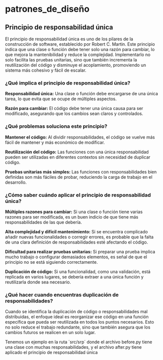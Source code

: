 # patrones_de_diseño

## Principio de responsabilidad única

El principio de responsabilidad única es uno de los pilares de la construcción de software, establecido por Robert C. Martin. Este principio indica que una clase o función debe tener solo una razón para cambiar, lo que mejora la mantenibilidad y reduce la complejidad. Implementarlo no solo facilita las pruebas unitarias, sino que también incrementa la reutilización del código y disminuye el acoplamiento, promoviendo un sistema más cohesivo y fácil de escalar.

### ¿Qué implica el principio de responsabilidad única?

**Responsabilidad única:** Una clase o función debe encargarse de una única tarea, lo que evita que se ocupe de múltiples aspectos.

**Razón para cambiar:** El código debe tener una única causa para ser modificado, asegurando que los cambios sean claros y controlados.

### ¿Qué problemas soluciona este principio?

**Mantener el código:** Al dividir responsabilidades, el código se vuelve más fácil de mantener y más económico de modificar.

**Reutilización del código:** Las funciones con una única responsabilidad pueden ser utilizadas en diferentes contextos sin necesidad de duplicar código.

**Pruebas unitarias más simples:** Las funciones con responsabilidades bien definidas son más fáciles de probar, reduciendo la carga de trabajo en el desarrollo.

### ¿Cómo saber cuándo aplicar el principio de responsabilidad única?

**Múltiples razones para cambiar:** Si una clase o función tiene varias razones para ser modificada, es un buen indicio de que tiene más responsabilidades de las que debería.

**Alta complejidad y difícil mantenimiento:** Si se encuentra complicado añadir nuevas funcionalidades o corregir errores, es probable que la falta de una clara definición de responsabilidades esté afectando el código.

**Dificultad para realizar pruebas unitarias:** Si preparar una prueba implica mucho trabajo o configurar demasiados elementos, es señal de que el principio no se está siguiendo correctamente.

**Duplicación de código:** Si una funcionalidad, como una validación, está replicada en varios lugares, se debería extraer a una única función y reutilizarla donde sea necesario.

### ¿Qué hacer cuando encuentras duplicación de responsabilidades?

Cuando se identifica la duplicación de código o responsabilidades mal distribuidas, el enfoque ideal es reorganizar ese código en una función específica que pueda ser reutilizada en todos los puntos necesarios. Esto no solo reduce el trabajo redundante, sino que también asegura que los cambios futuros se realicen en un solo lugar.

Tenemos un ejemplo en la ruta ´src/srp´ donde el archivo before.py tiene una clase con muchas responsabilidades, y el archivo after.py tiene aplicado el principio de responsabilidad única